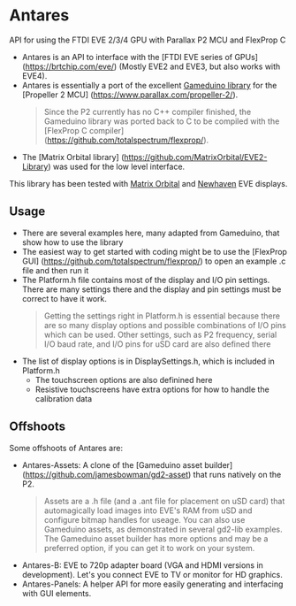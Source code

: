 # Antares
API for using the FTDI EVE 2/3/4 GPU with Parallax P2 MCU and FlexProp C

- Antares is an API to interface with the [FTDI EVE series of GPUs] (https://brtchip.com/eve/) (Mostly EVE2 and EVE3, but also works with EVE4).
- Antares is essentially a port of the excellent [Gameduino library](https://github.com/jamesbowman/gd2-lib) for the [Propeller 2 MCU] (https://www.parallax.com/propeller-2/).
  > Since the P2 currently has no C++ compiler finished, the Gameduino library was ported back to C to be compiled with the [FlexProp C compiler] (https://github.com/totalspectrum/flexprop/).
- The [Matrix Orbital library] (https://github.com/MatrixOrbital/EVE2-Library) was used for the low level interface.

This library has been tested with [Matrix Orbital](https://www.matrixorbital.com/) and [Newhaven](https://www.newhavendisplay.com/) EVE displays.

## Usage
- There are several examples here, many adapted from Gameduino, that show how to use the library
- The easiest way to get started with coding might be to use the [FlexProp GUI] (https://github.com/totalspectrum/flexprop/) to open an example .c file and then run it
- The Platform.h file contains most of the display and I/O pin settings.  There are many settings there and the display and pin settings must be correct to have it work. 
  > Getting the settings right in Platform.h is essential because there are so many display options and possible combinations of I/O pins which can be used.
  > Other settings, such as P2 frequency, serial I/O baud rate, and I/O pins for uSD card are also defined there
- The list of display options is in DisplaySettings.h, which is included in Platform.h
  - The touchscreen options are also definined here
  - Resistive touchscreens have extra options for how to handle the calibration data 

## Offshoots
Some offshoots of Antares are:
- Antares-Assets:  A clone of the [Gameduino asset builder] (https://github.com/jamesbowman/gd2-asset) that runs natively on the P2.
  > Assets are a .h file (and a .ant file for placement on uSD card) that automagically load images into EVE's RAM from uSD and configure bitmap handles for useage.
  > You can also use Gameduino assets, as demonstrated in several gd2-lib examples.
  > The Gameduino asset builder has more options and may be a preferred option, if you can get it to work on your system. 
- Antares-B:  EVE to 720p adapter board (VGA and HDMI versions in development).  Let's you connect EVE to TV or monitor for HD graphics.
- Antares-Panels:  A helper API for more easily generating and interfacing with GUI elements.


